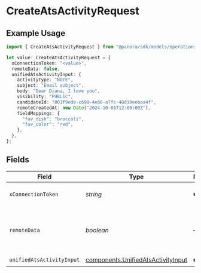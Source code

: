 # CreateAtsActivityRequest

## Example Usage

```typescript
import { CreateAtsActivityRequest } from "@panora/sdk/models/operations";

let value: CreateAtsActivityRequest = {
  xConnectionToken: "<value>",
  remoteData: false,
  unifiedAtsActivityInput: {
    activityType: "NOTE",
    subject: "Email subject",
    body: "Dear Diana, I love you",
    visibility: "PUBLIC",
    candidateId: "801f9ede-c698-4e66-a7fc-48d19eebaa4f",
    remoteCreatedAt: new Date("2024-10-01T12:00:00Z"),
    fieldMappings: {
      "fav_dish": "broccoli",
      "fav_color": "red",
    },
  },
};
```

## Fields

| Field                                                                                    | Type                                                                                     | Required                                                                                 | Description                                                                              | Example                                                                                  |
| ---------------------------------------------------------------------------------------- | ---------------------------------------------------------------------------------------- | ---------------------------------------------------------------------------------------- | ---------------------------------------------------------------------------------------- | ---------------------------------------------------------------------------------------- |
| `xConnectionToken`                                                                       | *string*                                                                                 | :heavy_check_mark:                                                                       | The connection token                                                                     |                                                                                          |
| `remoteData`                                                                             | *boolean*                                                                                | :heavy_minus_sign:                                                                       | Set to true to include data from the original Ats software.                              | false                                                                                    |
| `unifiedAtsActivityInput`                                                                | [components.UnifiedAtsActivityInput](../../models/components/unifiedatsactivityinput.md) | :heavy_check_mark:                                                                       | N/A                                                                                      |                                                                                          |